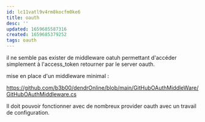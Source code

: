 ```yaml
---
id: lc11vatl9v4rm8kocfm0ke6
title: oauth
desc: ''
updated: 1659685587316
created: 1659685379252
tags: oauth
---
```


il ne semble pas exister de middleware oatuh permettant d'accéder simplement à l'access_token retourner par le server oauth.

mise en place d'un middleware minimal : 

https://github.com/b3b00/dendrOnline/blob/main/GitHubOAuthMiddleWare/GitHubOAuthMiddleware.cs

Il doit pouvoir fonctionner avec de nombreux provider oauth avec un travail de configuration.